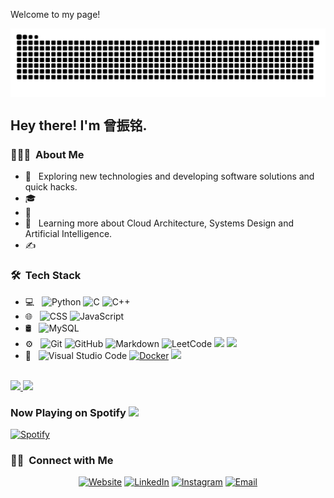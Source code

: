 Welcome to my page! 

<img align="center" src="https://raw.githubusercontent.com/plexpt/plexpt/snake/github-snake.svg">

<h2> Hey there! I'm 曾振铭.</h2>

<h3> 👨🏻‍💻 &nbsp;About Me </h3>

- 🤔 &nbsp; Exploring new technologies and developing software solutions and quick hacks.
- 🎓 &nbsp; 
- 💼 &nbsp; 
- 🌱 &nbsp; Learning more about Cloud Architecture, Systems Design and Artificial Intelligence.
- ✍️ &nbsp; 

<h3> 🛠 &nbsp;Tech Stack</h3>

- 💻 &nbsp;
  ![Python](https://img.shields.io/badge/-Python-333333?style=flat&logo=python)
  ![C](https://img.shields.io/badge/-C-333333?style=flat&logo=C%2B%2B&logoColor=00599C)
  ![C++](https://img.shields.io/badge/-C++-333333?style=flat&logo=C%2B%2B&logoColor=00599C)
- 🌐 &nbsp;
  ![CSS](https://img.shields.io/badge/-CSS-333333?style=flat&logo=CSS3&logoColor=1572B6)
  ![JavaScript](https://img.shields.io/badge/-JavaScript-333333?style=flat&logo=javascript)
- 🛢 &nbsp;
  ![MySQL](https://img.shields.io/badge/-MySQL-333333?style=flat&logo=mysql)
- ⚙️ &nbsp;
  ![Git](https://img.shields.io/badge/-Git-333333?style=flat&logo=git)
  ![GitHub](https://img.shields.io/badge/-GitHub-ffa804?style=flat&logo=github)
  ![Markdown](https://img.shields.io/badge/-Markdown-333333?style=flat&logo=markdown)
  ![LeetCode](https://img.shields.io/badge/-LeetCode-02569B?style=flat&logo=leetCode&link=https://github.com/hritik5102)
  <img src="https://img.shields.io/badge/-Machine%20Learning-ffa804?style=flat"> <img src="https://img.shields.io/badge/-django-black?style=flat&logo=django"> <br />
- 🔧 &nbsp;
  ![Visual Studio Code](https://img.shields.io/badge/-Visual%20Studio%20Code-333333?style=flat&logo=visual-studio-code&logoColor=007ACC)
  [![Docker](https://img.shields.io/badge/-Docker-black?style=flat&logo=docker&link=https://github.com/hritik5102)](https://github.com/hritik5102) 
<img src="https://img.shields.io/badge/-Linux-ffa804?style=flat"> <br />
<br/>

<a href="https://github.com/AVS1508">
  <img height="180em" src="https://github-readme-stats.vercel.app/api?username=knigth95&theme=buefy&show_icons=true" />
  <img height="180em" src="https://github-readme-stats.vercel.app/api/top-langs/?username=knigth95&theme=buefy&layout=compact" />
</a>

<br/>


### Now Playing on Spotify <img src="https://github.com/iampavangandhi/iampavangandhi/blob/master/gifs/bars.gif" width="200px">
[![Spotify](https://novatorem.sachinchaturvedi93.vercel.app/api/spotify)](https://open.spotify.com/user/flipcase93)

<h3> 🤝🏻 &nbsp;Connect with Me </h3>

<p align="center">
<a href=""><img alt="Website" src="https://img.shields.io/badge/LinkedIn-Aditya%20Vikram%20Singh-blue?style=flat-square&logo=google-chrome"></a>
<a href="https://www.linkedin.com/in/knigth95/"><img alt="LinkedIn" src="https://img.shields.io/badge/LinkedIn-Aditya%20Vikram%20Singh-blue?style=flat-square&logo=linkedin"></a>
<a href=""><img alt="Instagram" src="https://img.shields.io/badge/Instagram-adityavs__-blue?style=flat-square&logo=instagram"></a>
<a href="mailto:knight20030209@163.com"><img alt="Email" src="https://img.shields.io/badge/Email-avsingh@umass.edu-blue?style=flat-square&logo=gmail"></a>
</p>
